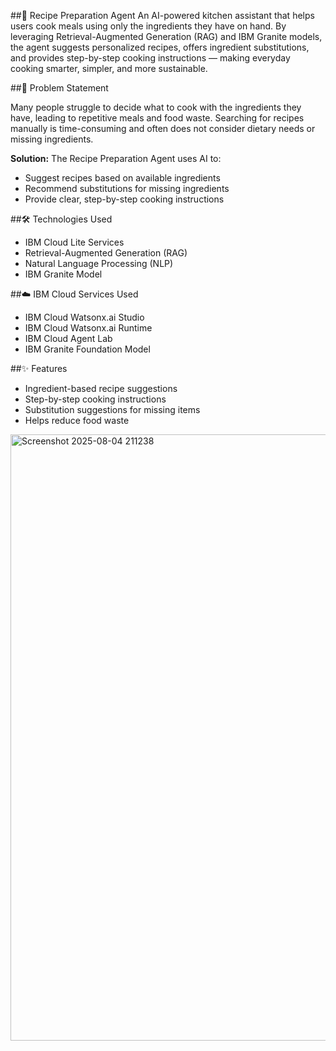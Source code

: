 ##🍳 Recipe Preparation Agent
An AI-powered kitchen assistant that helps users cook meals using only the ingredients they have on hand.
By leveraging Retrieval-Augmented Generation (RAG) and IBM Granite models, the agent suggests personalized recipes, offers ingredient substitutions, and provides step-by-step cooking instructions — making everyday cooking smarter, simpler, and more sustainable.

##📌 Problem Statement

Many people struggle to decide what to cook with the ingredients they have, leading to repetitive meals and food waste. Searching for recipes manually is time-consuming and often does not consider dietary needs or missing ingredients.

**Solution:**
The Recipe Preparation Agent uses AI to:
- Suggest recipes based on available ingredients
- Recommend substitutions for missing ingredients
- Provide clear, step-by-step cooking instructions

##🛠️ Technologies Used

- IBM Cloud Lite Services
- Retrieval-Augmented Generation (RAG)
- Natural Language Processing (NLP)
- IBM Granite Model

##☁️ IBM Cloud Services Used

- IBM Cloud Watsonx.ai Studio
- IBM Cloud Watsonx.ai Runtime
- IBM Cloud Agent Lab
- IBM Granite Foundation Model


##✨ Features

- Ingredient-based recipe suggestions
- Step-by-step cooking instructions
- Substitution suggestions for missing items
- Helps reduce food waste



 <img width="1919" height="970" alt="Screenshot 2025-08-04 211238" src="https://github.com/user-attachments/assets/ce01725e-bb4d-477c-acc4-a8a902b03d63" />
